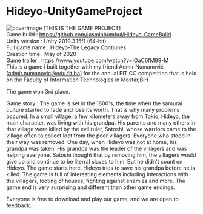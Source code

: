 # Hideyo-UnityGameProject
![coverImage](https://github.com/jasminbumbul/Hideyo-UnityGameProject/blob/master/Hideyo%20-%20The%20Legacy%20Continues/Assets/Textures/CoverImage.png)
[THIS IS THE GAME PROJECT]    
Game build : https://github.com/jasminbumbul/Hideyo-GameBuild   
Unity version : Unity 2019.3.15f1 (64-bit)  
Full game name : Hideyo-The Legacy Contiunes   
Creation time : May of 2020  
Game trailer : https://www.youtube.com/watch?v=IOaC6fM99-M  
This is a game i built together with my friend Admir Numanović [admir.numanovic@edu.fit.ba] for the annual FIT CC competition that is held on the Faculty of Information Technologies in Mostar,BiH  

The game won 3rd place.  

Game story : The game is set in the 1800's, the time when the samurai culture started to fade and lose its worth. That is why many problems occured. In a small village, a few kilometers away from Tokio, Hideyo, the main character, was living with his grandpa. His parents and many others in that village were killed by the evil ruler, Satoshi, whose warriors came to the village often to collect loot from the poor villagers. Everyone who stood in their way was removed. One day, when Hideyo was not at home, his grandpa was taken. His grandpa was the leader of the villagers and was helping everyone. Satoshi thought that by removing him, the villagers would give up and continue to be literral slaves to him. But he didn't count on Hideyo. The game starts here. Hideyo tries to save his grandpa before he is killed. The game is full of interesting elements including interactions with the villagers, looting of houses, fighting against enemies and more. The game end is very surprising and different than other game endings.  

Everyone is free to download and play our game, and we are open to feedback.  
